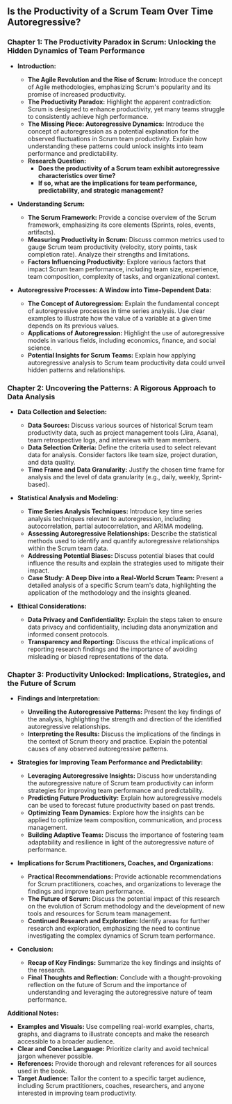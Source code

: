 ## Is the Productivity of a Scrum Team Over Time Autoregressive? 

### Chapter 1: The Productivity Paradox in Scrum: Unlocking the Hidden Dynamics of Team Performance

* **Introduction:**
    * **The Agile Revolution and the Rise of Scrum:**  Introduce the concept of Agile methodologies, emphasizing Scrum's popularity and its promise of increased productivity.
    * **The Productivity Paradox:**  Highlight the apparent contradiction:  Scrum is designed to enhance productivity, yet many teams struggle to consistently achieve high performance.
    * **The Missing Piece: Autoregressive Dynamics:**  Introduce the concept of autoregression as a potential explanation for the observed fluctuations in Scrum team productivity.  Explain how understanding these patterns could unlock insights into team performance and predictability.
    * **Research Question:**  
        *  **Does the productivity of a Scrum team exhibit autoregressive characteristics over time?**
        *  **If so, what are the implications for team performance, predictability, and strategic management?** 

* **Understanding Scrum:**
    *  **The Scrum Framework:**  Provide a concise overview of the Scrum framework, emphasizing its core elements (Sprints, roles, events, artifacts).
    * **Measuring Productivity in Scrum:**  Discuss common metrics used to gauge Scrum team productivity (velocity, story points, task completion rate). Analyze their strengths and limitations.
    * **Factors Influencing Productivity:**  Explore various factors that impact Scrum team performance, including team size, experience, team composition, complexity of tasks, and organizational context.

* **Autoregressive Processes: A Window into Time-Dependent Data:**
    * **The Concept of Autoregression:**  Explain the fundamental concept of autoregressive processes in time series analysis.  Use clear examples to illustrate how the value of a variable at a given time depends on its previous values.
    * **Applications of Autoregression:**  Highlight the use of autoregressive models in various fields, including economics, finance, and social science.  
    * **Potential Insights for Scrum Teams:**  Explain how applying autoregressive analysis to Scrum team productivity data could unveil hidden patterns and relationships. 

### Chapter 2: Uncovering the Patterns: A Rigorous Approach to Data Analysis

* **Data Collection and Selection:**
    * **Data Sources:**  Discuss various sources of historical Scrum team productivity data, such as project management tools (Jira, Asana), team retrospective logs, and interviews with team members.
    * **Data Selection Criteria:**  Define the criteria used to select relevant data for analysis.  Consider factors like team size, project duration, and data quality.
    * **Time Frame and Data Granularity:**  Justify the chosen time frame for analysis and the level of data granularity (e.g., daily, weekly, Sprint-based).

* **Statistical Analysis and Modeling:**
    * **Time Series Analysis Techniques:**  Introduce key time series analysis techniques relevant to autoregression, including autocorrelation, partial autocorrelation, and ARIMA modeling. 
    * **Assessing Autoregressive Relationships:**  Describe the statistical methods used to identify and quantify autoregressive relationships within the Scrum team data.  
    * **Addressing Potential Biases:**  Discuss potential biases that could influence the results and explain the strategies used to mitigate their impact.  
    * **Case Study:  A Deep Dive into a Real-World Scrum Team:**  Present a detailed analysis of a specific Scrum team's data, highlighting the application of the methodology and the insights gleaned.

* **Ethical Considerations:**
    * **Data Privacy and Confidentiality:**  Explain the steps taken to ensure data privacy and confidentiality, including data anonymization and informed consent protocols.
    * **Transparency and Reporting:**  Discuss the ethical implications of reporting research findings and the importance of avoiding misleading or biased representations of the data.

### Chapter 3:  Productivity Unlocked:  Implications, Strategies, and the Future of Scrum

* **Findings and Interpretation:**
    * **Unveiling the Autoregressive Patterns:**  Present the key findings of the analysis, highlighting the strength and direction of the identified autoregressive relationships. 
    * **Interpreting the Results:**  Discuss the implications of the findings in the context of Scrum theory and practice. Explain the potential causes of any observed autoregressive patterns. 

* **Strategies for Improving Team Performance and Predictability:**
    * **Leveraging Autoregressive Insights:**  Discuss how understanding the autoregressive nature of Scrum team productivity can inform strategies for improving team performance and predictability.
    * **Predicting Future Productivity:**  Explain how autoregressive models can be used to forecast future productivity based on past trends.
    * **Optimizing Team Dynamics:**  Explore how the insights can be applied to optimize team composition, communication, and process management.
    * **Building Adaptive Teams:**  Discuss the importance of fostering team adaptability and resilience in light of the autoregressive nature of performance. 

* **Implications for Scrum Practitioners, Coaches, and Organizations:**
    * **Practical Recommendations:**  Provide actionable recommendations for Scrum practitioners, coaches, and organizations to leverage the findings and improve team performance.
    * **The Future of Scrum:**  Discuss the potential impact of this research on the evolution of Scrum methodology and the development of new tools and resources for Scrum team management.
    * **Continued Research and Exploration:**  Identify areas for further research and exploration, emphasizing the need to continue investigating the complex dynamics of Scrum team performance.

* **Conclusion:**
    * **Recap of Key Findings:**  Summarize the key findings and insights of the research. 
    * **Final Thoughts and Reflection:**  Conclude with a thought-provoking reflection on the future of Scrum and the importance of understanding and leveraging the autoregressive nature of team performance. 

**Additional Notes:**

* **Examples and Visuals:**  Use compelling real-world examples, charts, graphs, and diagrams to illustrate concepts and make the research accessible to a broader audience.
* **Clear and Concise Language:**  Prioritize clarity and avoid technical jargon whenever possible.
* **References:**  Provide thorough and relevant references for all sources used in the book.
* **Target Audience:**  Tailor the content to a specific target audience, including Scrum practitioners, coaches, researchers, and anyone interested in improving team productivity. 
